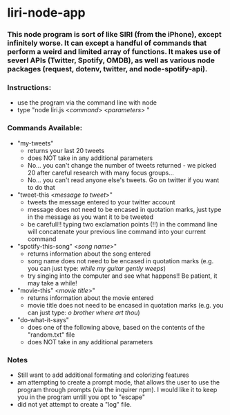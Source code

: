 # liri-node-app
### This node program is sort of like SIRI (from the iPhone), except infinitely worse. It can except a handful of commands that perform a weird and limited array of functions. It makes use of severl APIs (Twitter, Spotify, OMDB), as well as various node packages (request, dotenv, twitter, and node-spotify-api).


### Instructions:
* use the program via the command line with node
* type "node liri.js \<*command*> \<*parameters*> "

### Commands Available:
* "my-tweets"
    * returns your last 20 tweets
    * does NOT take in any additional parameters
    * No... you can't change the number of tweets returned - we picked 20 after careful research with many focus groups...
    * No... you can't read anyone else's tweets. Go on twitter if you want to do that
* "tweet-this \<*message to tweet*>" 
    * tweets the message entered to your twitter account
    * message does not need to be encased in quotation marks, just type in the message as you want it to be tweeted
    * be carefull!! typing two exclamation points (!!) in the command line will concatenate your previous line command into your current command
* "spotify-this-song" \<*song name*>" 
    * returns information about the song entered
    * song name does not need to be encased in quotation marks (e.g. you can just type: *while my guitar gently weeps*)
    * try singing into the computer and see what happens!! Be patient, it may take a while!
* "movie-this" \<*movie title*>" 
    * returns information about the movie entered
    * movie title does not need to be encased in quotation marks (e.g. you can just type: *o brother where art thou*)
* "do-what-it-says"
    * does one of the following above, based on the contents of the "random.txt" file
    * does NOT take in any additional parameters



### Notes
* Still want to add additional formating and colorizing features
* am attempting to create a prompt mode, that allows the user to use the program through prompts (via the inquirer npm). I would like it to keep you in the program untill you opt to "escape"
* did not yet attempt to create a "log" file.
